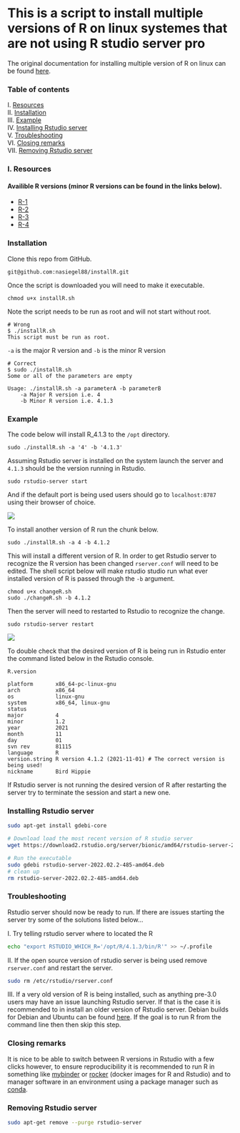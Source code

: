 # This is a script to install multiple versions of R on linux systemes that are not using R studio server pro

The original documentation for installing multiple version of R on linux can be found [here](https://support.rstudio.com/hc/en-us/articles/215488098-Installing-multiple-versions-of-R-on-Linux).

### Table of contents
I. [Resources](#Resources) \
II. [Installation](#Installation) \
III. [Example](#Example) \
IV. [Installing Rstudio server](#Installing-Rstudio-server) \
V. [Troubleshooting](#Troubleshooting) \
VI. [Closing remarks](#Closing-remarks) \
VII. [Removing Rstudio server](#Removing-Rstudio-server)

### I. Resources
#### Availible R versions (minor R versions can be found in the links below).
 - [R-1](https://cran.r-project.org/src/base/R-1/)
 - [R-2](https://cran.r-project.org/src/base/R-2/)
 - [R-3](https://cran.r-project.org/src/base/R-3/)
 - [R-4](https://cran.r-project.org/src/base/R-4/)

### Installation

Clone this repo from GitHub.

```bash=
git@github.com:nasiegel88/installR.git
```

Once the script is downloaded you will need to make it executable.
```bash=
chmod u+x installR.sh
```
Note the script needs to be run as root and will not start without root.
```bash=
# Wrong
$ ./installR.sh 
This script must be run as root.
```

`-a` is the major R version and `-b` is the minor R version
```bash=
# Correct
$ sudo ./installR.sh 
Some or all of the parameters are empty

Usage: ./installR.sh -a parameterA -b parameterB
	-a Major R version i.e. 4
	-b Minor R version i.e. 4.1.3
```

### Example

The code below will install R_4.1.3 to the `/opt` directory.
```bash=
sudo ./installR.sh -a '4' -b '4.1.3'
```

Assuming Rstudio server is installed on the system launch the server and `4.1.3` should be the version running in Rstudio.

```bash=
sudo rstudio-server start
```

And if the default port is being used users should go to `localhost:8787` using their browser of choice.

![](https://i.imgur.com/6xK96YP.png)

To install another version of R run the chunk below.
```bash=
sudo ./installR.sh -a 4 -b 4.1.2
```
This will install a different version of R. In order to get Rstudio server to recognize the R version has been changed `rserver.conf` will need to be edited. The shell script below will make rstudio studio run what ever installed version of R is passed through the `-b` argument.
```bash=
chmod u+x changeR.sh
sudo ./changeR.sh -b 4.1.2
```
Then the server will need to restarted to Rstudio to recognize the change.
```bash=
sudo rstudio-server restart
```

![](https://i.imgur.com/aoHfOxp.png)

To double check that the desired version of R is being run in Rstudio enter the command listed below in the Rstudio console.
```r=
R.version

platform       x86_64-pc-linux-gnu         
arch           x86_64                      
os             linux-gnu                   
system         x86_64, linux-gnu           
status                                     
major          4                           
minor          1.2                         
year           2021                        
month          11                          
day            01                          
svn rev        81115                       
language       R                           
version.string R version 4.1.2 (2021-11-01) # The correct version is being used!
nickname       Bird Hippie
```

If Rstudio server is not running the desired version of R after restarting the server try to terminate the session and start a new one.

### Installing Rstudio server

```bash
sudo apt-get install gdebi-core
```

```bash
# Download load the most recent version of R studio server
wget https://download2.rstudio.org/server/bionic/amd64/rstudio-server-2022.02.2-485-amd64.deb
```

```bash
# Run the executable
sudo gdebi rstudio-server-2022.02.2-485-amd64.deb
# clean up
rm rstudio-server-2022.02.2-485-amd64.deb 
```

### Troubleshooting

Rstudio server should now be ready to run. If there are issues starting the server try some of the solutions listed below... 

I. Try telling rstudio server where to located the R
```bash
echo "export RSTUDIO_WHICH_R='/opt/R/4.1.3/bin/R'" >> ~/.profile 
```

II. If the open source version of rstudio server is being used remove `rserver.conf` and restart the server.
```bash
sudo rm /etc/rstudio/rserver.conf
```

III. If a very old version of R is being installed, such as anything pre-3.0 users may have an issue launching Rstudio server. If that is the case it is recommended to in install an older version of Rstudio server. Debian builds for Debian and Ubuntu can be found [here](https://dailies.rstudio.com/rstudio/prairie-trillium/server/debian9/). If the goal is to run R from the command line then then skip this step.

### Closing remarks

It is nice to be able to switch between R versions in Rstudio with a few clicks however, to ensure reproducibility it is recommended to run R in something like [mybinder](https://the-turing-way.netlify.app/communication/binder/zero-to-binder.html) or [rocker](https://github.com/rocker-org/rocker) (docker images for R and Rstudio) and to manager software in an environment using a package manager such as [conda](https://docs.conda.io/projects/conda/en/latest/user-guide/getting-started.html).

### Removing Rstudio server

```bash
sudo apt-get remove --purge rstudio-server
```
